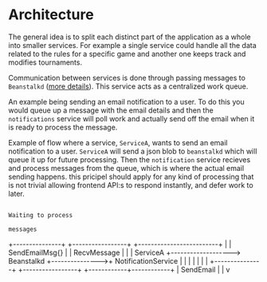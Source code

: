 # Architecture
The general idea is to split each distinct part of the application 
as a whole into smaller services. For example a single service 
could handle all the data related to the rules for a specific
game and another one keeps track and modifies tournaments.

Communication between services is done through passing messages
to `Beanstalkd` ([more details](https://beanstalkd.github.io/)). 
This service acts as a centralized work queue.

An example being sending an email notification to a user. To do
this you would queue up a message with the email details and then
the `notifications` service will poll work and actually send off
the email when it is ready to process the message.

Example of flow where a service, `ServiceA`, wants to send an
email notification to a user. `ServiceA` will send a json blob
to `beanstalkd` which will queue it up for future processing. 
Then the `notification` service recieves and process messages
from the queue, which is where the actual email sending happens.
this pricipel should apply for any kind of processing that is 
not trivial allowing frontend API:s to respond instantly, and
defer work to later.

                                                                               Waiting to process
                                                                                   messages
+---------------+                   +-----------------+                +-------------------------+
|               |   SendEmailMsg{}  |                 |  RecvMessage   |                         |
|   ServiceA    +------------------->   Beanstalkd    +--------------->+   NotificationService   |
|               |                   |                 |                |                         |
+---------------+                   +-----------------+                +------------+------------+
                                                                                    |
                                                                          SendEmail | 
                                                                                    |
                                                                                    v


